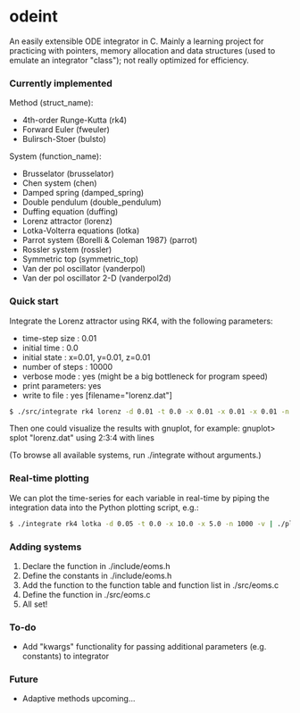 # odeint #
An easily extensible ODE integrator in C. Mainly a learning project for practicing with pointers, memory allocation and data structures (used to emulate an integrator "class"); not really optimized for efficiency.

### Currently implemented ###
Method (struct_name):
* 4th-order Runge-Kutta (rk4)
* Forward Euler (fweuler)
* Bulirsch-Stoer (bulsto)

System (function_name):
* Brusselator (brusselator)
* Chen system (chen)
* Damped spring (damped_spring)
* Double pendulum (double_pendulum)
* Duffing equation (duffing)
* Lorenz attractor (lorenz)
* Lotka-Volterra equations (lotka)
* Parrot system {Borelli & Coleman 1987} (parrot)
* Rossler system (rossler)
* Symmetric top (symmetric_top)
* Van der pol oscillator (vanderpol)
* Van der pol oscillator 2-D (vanderpol2d)

### Quick start ###
Integrate the Lorenz attractor using RK4, with the following parameters:
* time-step size  : 0.01
* initial time    : 0.0
* initial state   : x=0.01, y=0.01, z=0.01
* number of steps : 10000
* verbose mode    : yes (might be a big bottleneck for program speed)
* print parameters: yes
* write to file   : yes [filename="lorenz.dat"]

```bash
$ ./src/integrate rk4 lorenz -d 0.01 -t 0.0 -x 0.01 -x 0.01 -x 0.01 -n 10000 -v -y -w
```

Then one could visualize the results with gnuplot, for example:
gnuplot> splot "lorenz.dat" using 2:3:4 with lines

(To browse all available systems, run ./integrate without arguments.)

### Real-time plotting ###
We can plot the time-series for each variable in real-time by piping the integration data into the Python plotting script, e.g.:

```bash
$ ./integrate rk4 lotka -d 0.05 -t 0.0 -x 10.0 -x 5.0 -n 1000 -v | ./plot_stdin_timeseries.py
```

### Adding systems ###
1. Declare the function in ./include/eoms.h
2. Define the constants in ./include/eoms.h
3. Add the function to the function table and function list in ./src/eoms.c
4. Define the function in ./src/eoms.c
5. All set!

### To-do ###
* Add "kwargs" functionality for passing additional parameters (e.g. constants) to integrator

### Future ###
* Adaptive methods upcoming...

